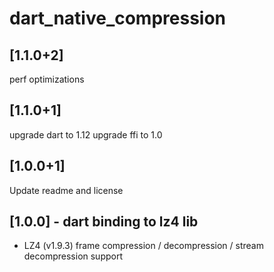 # dart_native_compression

## [1.1.0+2]

perf optimizations

## [1.1.0+1]

upgrade dart to 1.12
upgrade ffi to 1.0

## [1.0.0+1]

Update readme and license

## [1.0.0] - dart binding to lz4 lib

* LZ4 (v1.9.3) frame compression / decompression / stream decompression support
